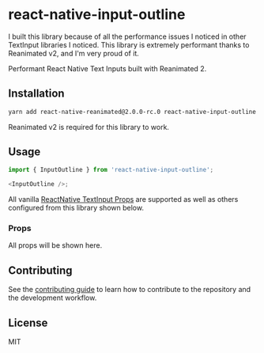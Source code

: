 # react-native-input-outline

I built this library because of all the performance issues I noticed in other TextInput libraries I noticed.
This library is extremely performant thanks to Reanimated v2, and I'm very proud of it.

Performant React Native Text Inputs built with Reanimated 2.

## Installation

```sh
yarn add react-native-reanimated@2.0.0-rc.0 react-native-input-outline
```

Reanimated v2 is required for this library to work.

## Usage

```js
import { InputOutline } from 'react-native-input-outline';

<InputOutline />;
```

All vanilla [ReactNative TextInput Props](https://reactnative.dev/docs/textinput#props) are supported as well as others configured from this library shown below.

### Props

All props will be shown here.

## Contributing

See the [contributing guide](CONTRIBUTING.md) to learn how to contribute to the repository and the development workflow.

## License

MIT
